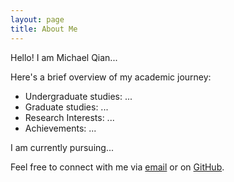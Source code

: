 ```yaml
---
layout: page
title: About Me
---
```


Hello! I am Michael Qian...

Here's a brief overview of my academic journey:
- Undergraduate studies: ...
- Graduate studies: ...
- Research Interests: ...
- Achievements: ...

I am currently pursuing...

Feel free to connect with me via [email](mailto:wanliqian965@gmail.com) or on [GitHub](https://github.com/Silverwings-zero).
